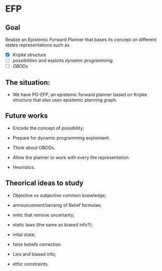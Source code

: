 # EFP

## Goal
Realize an Epistemic Forward Planner that bases its concept on different states representations such as:
- [x] *Kripke structure*
- [ ] *possibilities* and exploits *dynamic programming*.
- [ ] *OBDDs*

## The situation:
- We have PG-EFP, an epistemic forward planner based on Kripke structure that also uses epistemic planning graph.
  
## Future works
- Encode the concept of possibility;
- Prepare for dynamic programming exploiment.

- Think about OBDDs.

- Allow the planner to work with every the representation.

- Heuristics.

## Theorical ideas to study
- Objective vs subjective common knowledge;
- announcement/sensing of Belief formulae;
- ontic that remove uncertanty;
- static laws (the same as biased info?);
- intial state;
- false beliefs correction.


- Lies and biased info;
- ethic constraints.